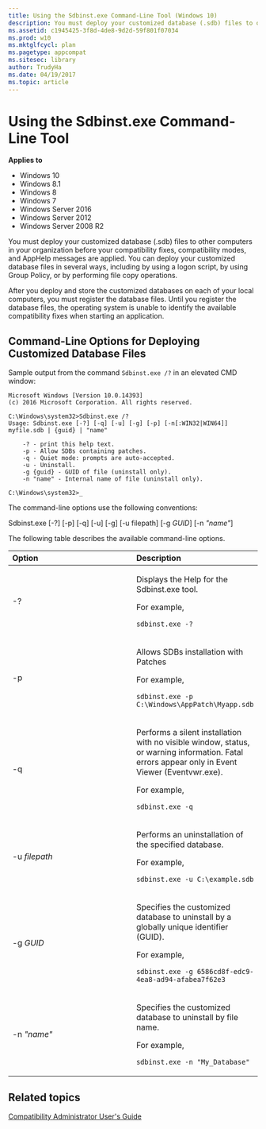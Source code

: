 ```yaml
---
title: Using the Sdbinst.exe Command-Line Tool (Windows 10)
description: You must deploy your customized database (.sdb) files to other computers in your organization before your compatibility fixes, compatibility modes, and AppHelp messages are applied.
ms.assetid: c1945425-3f8d-4de8-9d2d-59f801f07034
ms.prod: w10
ms.mktglfcycl: plan
ms.pagetype: appcompat
ms.sitesec: library
author: TrudyHa
ms.date: 04/19/2017
ms.topic: article
---
```


# Using the Sdbinst.exe Command-Line Tool


**Applies to**

-   Windows 10
-   Windows 8.1
-   Windows 8
-   Windows 7
-   Windows Server 2016
-   Windows Server 2012
-   Windows Server 2008 R2

You must deploy your customized database (.sdb) files to other computers in your organization before your compatibility fixes, compatibility modes, and AppHelp messages are applied. You can deploy your customized database files in several ways, including by using a logon script, by using Group Policy, or by performing file copy operations.

After you deploy and store the customized databases on each of your local computers, you must register the database files. Until you register the database files, the operating system is unable to identify the available compatibility fixes when starting an application. 

## Command-Line Options for Deploying Customized Database Files

Sample output from the command `Sdbinst.exe /?` in an elevated CMD window:

```
Microsoft Windows [Version 10.0.14393]
(c) 2016 Microsoft Corporation. All rights reserved.

C:\Windows\system32>Sdbinst.exe /?
Usage: Sdbinst.exe [-?] [-q] [-u] [-g] [-p] [-n[:WIN32|WIN64]] myfile.sdb | {guid} | "name"

    -? - print this help text.
    -p - Allow SDBs containing patches.
    -q - Quiet mode: prompts are auto-accepted.
    -u - Uninstall.
    -g {guid} - GUID of file (uninstall only).
    -n "name" - Internal name of file (uninstall only).

C:\Windows\system32>_
```

The command-line options use the following conventions:

Sdbinst.exe \[-?\] \[-p\] \[-q\] \[-u\] \[-g\] \[-u filepath\] \[-g *GUID*\] \[-n *"name"*\]

The following table describes the available command-line options.

<table>
<colgroup>
<col width="50%" />
<col width="50%" />
</colgroup>
<thead>
<tr class="header">
<th align="left">Option</th>
<th align="left">Description</th>
</tr>
</thead>
<tbody>
<tr class="odd">
<td align="left"><p>-?</p></td>
<td align="left"><p>Displays the Help for the Sdbinst.exe tool.</p>
<p>For example,</p>
<p><code>sdbinst.exe -?</code></p></td>
</tr>
<tr class="even">
<td align="left"><p>-p</p></td>
<td align="left"><p>Allows SDBs installation with Patches</p>
<p>For example,</p>
<p><code>sdbinst.exe -p C:\Windows\AppPatch\Myapp.sdb</code></p></td>
</tr>
<tr class="odd">
<td align="left"><p>-q</p></td>
<td align="left"><p>Performs a silent installation with no visible window, status, or warning information. Fatal errors appear only in Event Viewer (Eventvwr.exe).</p>
<p>For example,</p>
<p><code>sdbinst.exe -q</code></p></td>
</tr>
<tr class="even">
<td align="left"><p>-u <em>filepath</em></p></td>
<td align="left"><p>Performs an uninstallation of the specified database.</p>
<p>For example,</p>
<p><code>sdbinst.exe -u C:\example.sdb</code></p></td>
</tr>
<tr class="odd">
<td align="left"><p>-g <em>GUID</em></p></td>
<td align="left"><p>Specifies the customized database to uninstall by a globally unique identifier (GUID).</p>
<p>For example,</p>
<p><code>sdbinst.exe -g 6586cd8f-edc9-4ea8-ad94-afabea7f62e3</code></p></td>
</tr>
<tr class="even">
<td align="left"><p>-n <em>&quot;name&quot;</em></p></td>
<td align="left"><p>Specifies the customized database to uninstall by file name.</p>
<p>For example,</p>
<p><code>sdbinst.exe -n &quot;My_Database&quot;</code></p></td>
</tr>
</tbody>
</table>

## Related topics
[Compatibility Administrator User's Guide](compatibility-administrator-users-guide.md)
